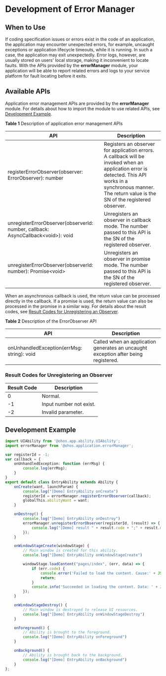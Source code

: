 # Development of Error Manager

## When to Use

If coding specification issues or errors exist in the code of an application, the application may encounter unexpected errors, for example, uncaught exceptions or application lifecycle timeouts, while it is running. In such a case, the application may exit unexpectedly. Error logs, however, are usually stored on users' local storage, making it inconvenient to locate faults. With the APIs provided by the **errorManager** module, your application will be able to report related errors and logs to your service platform for fault locating before it exits.

## Available APIs

Application error management APIs are provided by the **errorManager** module. For details about how to import the module to use related APIs, see [Development Example](#development-example).

**Table 1** Description of application error management APIs

| API                                                      | Description                                                |
| ------------------------------------------------------------ | ---------------------------------------------------- |
| registerErrorObserver(observer: ErrorObserver): number       | Registers an observer for application errors. A callback will be invoked when an application error is detected. This API works in a synchronous manner. The return value is the SN of the registered observer.|
| unregisterErrorObserver(observerId: number,  callback: AsyncCallback\<void\>): void | Unregisters an observer in callback mode. The number passed to this API is the SN of the registered observer. |
| unregisterErrorObserver(observerId: number): Promise\<void\> | Unregisters an observer in promise mode. The number passed to this API is the SN of the registered observer. |

When an asynchronous callback is used, the return value can be processed directly in the callback. If a promise is used, the return value can also be processed in the promise in a similar way. For details about the result codes, see [Result Codes for Unregistering an Observer](#result-codes-for-unregistering-an-observer).


**Table 2** Description of the ErrorObserver API

| API                        | Description                                                        |
| ------------------------------ | ------------------------------------------------------------ |
| onUnhandledException(errMsg: string): void | Called when an application generates an uncaught exception after being registered.|


### Result Codes for Unregistering an Observer

| Result Code| Description                       |
| ------ | ---------------------------  |
| 0      |  Normal.                         |
| -1     | Input number not exist.             |
| -2     | Invalid parameter.      |

## Development Example
```ts
import UIAbility from '@ohos.app.ability.UIAbility';
import errorManager from '@ohos.application.errorManager';

var registerId = -1;
var callback = {
    onUnhandledException: function (errMsg) {
        console.log(errMsg);
    }
}
export default class EntryAbility extends Ability {
    onCreate(want, launchParam) {
        console.log("[Demo] EntryAbility onCreate")
        registerId = errorManager.registerErrorObserver(callback);
        globalThis.abilityWant = want;
    }

    onDestroy() {
        console.log("[Demo] EntryAbility onDestroy")
        errorManager.unregisterErrorObserver(registerId, (result) => {
            console.log("[Demo] result " + result.code + ";" + result.message)
        });
    }

    onWindowStageCreate(windowStage) {
        // Main window is created for this ability.
        console.log("[Demo] EntryAbility onWindowStageCreate")

        windowStage.loadContent("pages/index", (err, data) => {
            if (err.code) {
                console.error('Failed to load the content. Cause:' + JSON.stringify(err));
                return;
            }
            console.info('Succeeded in loading the content. Data: ' + JSON.stringify(data))
        });
    }

    onWindowStageDestroy() {
        // Main window is destroyed to release UI resources.
        console.log("[Demo] EntryAbility onWindowStageDestroy")
    }

    onForeground() {
        // Ability is brought to the foreground.
        console.log("[Demo] EntryAbility onForeground")
    }

    onBackground() {
        // Ability is brought back to the background.
        console.log("[Demo] EntryAbility onBackground")
    }
};
```
